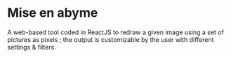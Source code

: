 # Mise en abyme

A web-based tool coded in ReactJS to redraw a given image using a set of pictures as pixels ; the output is customizable by the user with different settings & filters.
